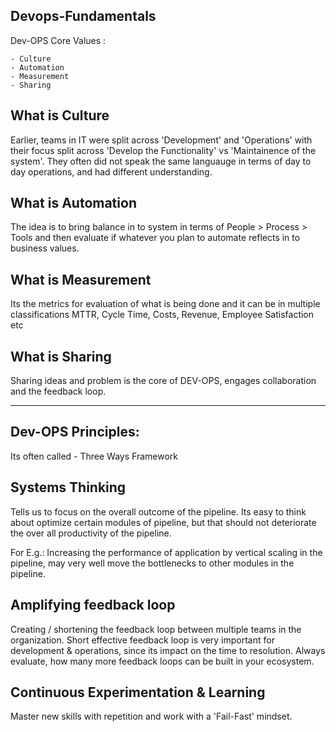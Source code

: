 **Devops-Fundamentals**
--------------------------------------------------------------------------------------------------------------------------
Dev-OPS Core Values :

    - Culture
    - Automation
    - Measurement
    - Sharing

What is Culture
--------------------------------------------------------------------------------------------------------------------------
Earlier, teams in IT were split across 'Development' and 'Operations' with their focus split across 'Develop the Functionality' vs 'Maintainence of the system'. They often did not speak the same languauge in terms of day to day operations, and had different understanding.

What is Automation
--------------------------------------------------------------------------------------------------------------------------
The idea is to bring balance in to system in terms of People > Process > Tools and then evaluate if whatever you plan to automate reflects in to business values.

What is Measurement
--------------------------------------------------------------------------------------------------------------------------
Its the metrics for evaluation of what is being done and it can be in multiple classifications
MTTR, Cycle Time, Costs, Revenue, Employee Satisfaction etc

What is Sharing
--------------------------------------------------------------------------------------------------------------------------
Sharing ideas and problem is the core of DEV-OPS, engages collaboration and the feedback loop.

--------------------------------------------------------------------------------------------------------------------------
Dev-OPS Principles:
--------------------------------------------------------------------------------------------------------------------------
Its often called - Three Ways Framework

Systems Thinking
--------------------------------------------------------------------------------------------------------------------------
Tells us to focus on the overall outcome of the pipeline. Its easy to think about optimize certain modules of pipeline, but that should not deteriorate the over all productivity of the pipeline.

For E.g.: Increasing the performance of application by vertical scaling in the pipeline, may very well move the bottlenecks to other modules in the pipeline.

Amplifying feedback loop
--------------------------------------------------------------------------------------------------------------------------
Creating / shortening the feedback loop between multiple teams in the organization. Short effective feedback loop is very important for development & operations, since its impact on the time to resolution.
Always evaluate, how many more feedback loops can be built in your ecosystem.

Continuous Experimentation & Learning
--------------------------------------------------------------------------------------------------------------------------
Master new skills with repetition and work with a 'Fail-Fast' mindset.